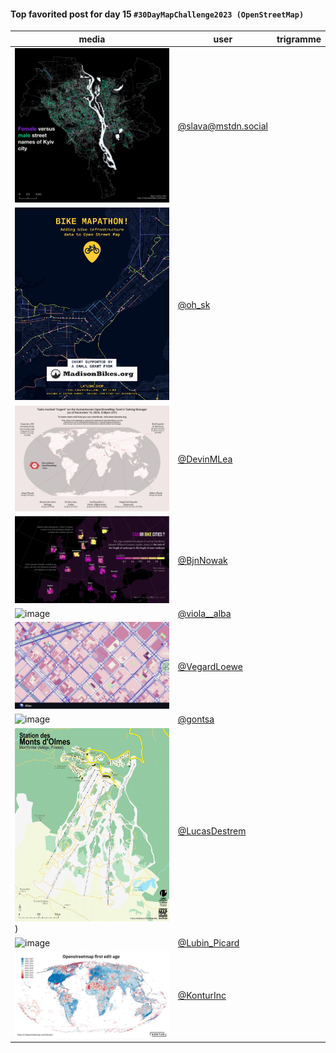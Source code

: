 #### Top favorited post for day 15 `#30DayMapChallenge2023 (OpenStreetMap)`

| media | user | trigramme |
|-------|------|-----------|
|![image](../uploads/cb0058101696bd3121479d69f0479819/image.png)|[@slava@mstdn.social](https://mastodon.tetaneutral.net/@slava@mstdn.social/111414402134413733)|  |
|![image](../uploads/a7609ceaf8ba4f8f76d51fb5868a82ff/image.png)|[@oh_sk](https://twitter.com/oh_sk/status/1724791083073454456)|  |
|![image](../uploads/c80f537a22df64982dea1d4860de4e1e/image.png)|[@DevinMLea](https://twitter.com/DevinMLea/status/1724816741165920539)|  |
|![image](../uploads/ed5b36d0349ea2cb8700606bce627ef1/image.png)|[@BjnNowak](https://twitter.com/BjnNowak/status/1724664776817864943)|  |
|![image](../uploads/e9cc90ada07739a26bcc6fd47aceb918/image.png)|[@viola__alba](https://twitter.com/viola__alba/status/1724756714921038088)|  |
|![image](../uploads/c2a47d0e804f34f4a7b0caccbe8466d1/image.png)|[@VegardLoewe](https://twitter.com/VegardLoewe/status/1724883156191338630)|  |
|![image](../uploads/06faec4d7141f4b4f0a9c4d71365d2d1/image.png)|[@gontsa](https://twitter.com/gontsa/status/1724961457169744240)|  |
|![image](../uploads/e441dddb6475751b3373207d949e33a2/image.png))|[@LucasDestrem](https://twitter.com/LucasDestrem/status/1724887606050123874)|  |
|![image](../uploads/527a54c3289029f3572c179f51f6c398/image.png)|[@Lubin_Picard](https://twitter.com/Lubin_Picard/status/1724683651173241150)|  |
|![image](../uploads/974655f43628e62554d4b961ccf8f93a/image.png)|[@KonturInc](https://twitter.com/KonturInc/status/1724709820832366646)|  |